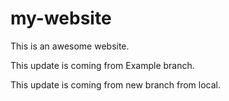 # my-website

This is an awesome website.

This update is coming from Example branch.

This update is coming from new branch from local.
